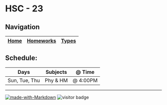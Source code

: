 # HSC - 23

## Navigation

| [Home](https://le-hashed.github.io/ins-hw/) | [Homeworks](https://le-hashed.github.io/ins-hw/hw) | [Types](https://le-hashed.github.io/ins-hw/types) |
|-----|-----|-----|

## Schedule:

| Days | Subjects | @ Time    |
|------|----------|-----------|
| Sun, Tue, Thu | Phy & HM | @ 4:00PM  |

----

[![made-with-Markdown](https://img.shields.io/badge/Made%20with-Markdown-1f425f.svg)](http://commonmark.org)
![visitor badge](https://visitor-badge.glitch.me/badge?page_id=le-hashed.ins-hw&left_text=visits)
